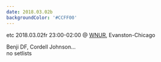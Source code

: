 ```yaml
---
date: 2018.03.02b
backgroundColor: '#CCFF00'
---
```


etc 2018.03.02fr 23:00-02:00 @ [WNUR](http://www.wnur.org/), Evanston-Chicago  

Benji DF, Cordell Johnson...  
no setlists